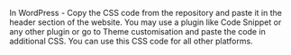 In WordPress - Copy the CSS code from the repository and paste it in the header section of the website. You may use a plugin like Code Snippet or any other plugin or go to Theme customisation and paste the code in additional CSS.
You can use this CSS code for all other platforms. 
